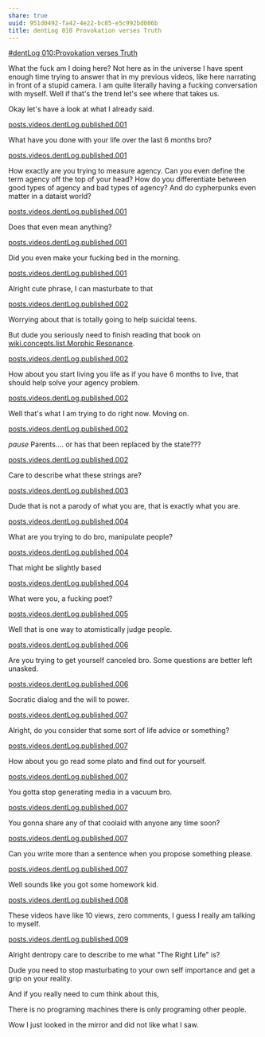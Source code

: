 ```yaml
---
share: true
uuid: 951d0492-fa42-4e22-bc85-e5c992bd086b
title: dentLog 010 Provokation verses Truth
---
```


[#dentLog 010:Provokation verses Truth](https://odysee.com/@dentropicPortal:1/dentLog010:9)

<!--
Take your fucking time bro
-->

What the fuck am I doing here? Not here as in the universe I have spent enough time trying to answer that in my previous videos, like here narrating in front of a stupid camera. I am quite literally having a fucking conversation with myself. Well if that's the trend let's see where that takes us.

Okay let's have a look at what I already said.

[posts.videos.dentLog.published.001](/undefined)

What have you done with your life over the last 6 months bro?

[posts.videos.dentLog.published.001](/undefined)

How exactly are you trying to measure agency. Can you even define the term agency off the top of your head? How do you differentiate between good types of agency and bad types of agency? And do cypherpunks even matter in a dataist world?

[posts.videos.dentLog.published.001](/undefined)

Does that even mean anything?

[posts.videos.dentLog.published.001](/undefined)

Did you even make your fucking bed in the morning.

[posts.videos.dentLog.published.001](/undefined)

Alright cute phrase, I can masturbate to that

[posts.videos.dentLog.published.002](/undefined)

Worrying about that is totally going to help suicidal teens.

But dude you seriously need to finish reading that book on [wiki.concepts.list.Morphic Resonance](/1ea4d752-e783-45f8-a355-98b52d0ca391).


[posts.videos.dentLog.published.002](/undefined)

How about you start living you life as if you have 6 months to live, that should help solve your agency problem.

[posts.videos.dentLog.published.002](/undefined)

Well that's what I am trying to do right now. Moving on.

[posts.videos.dentLog.published.002](/undefined)

*pause* Parents.... or has that been replaced by the state???

[posts.videos.dentLog.published.002](/undefined)

Care to describe what these strings are?

[posts.videos.dentLog.published.003](/undefined) 

Dude that is not a parody of what you are, that is exactly what you are.

[posts.videos.dentLog.published.004](/undefined) 

What are you trying to do bro, manipulate people?

[posts.videos.dentLog.published.004](/undefined) 

That might be slightly based

[posts.videos.dentLog.published.004](/undefined)

What were you, a fucking poet?

[posts.videos.dentLog.published.005](/undefined)

Well that is one way to atomistically judge people.

[posts.videos.dentLog.published.006](/undefined)

Are you trying to get yourself canceled bro. Some questions are better left unasked.

[posts.videos.dentLog.published.006](/undefined)

Socratic dialog and the will to power.

[posts.videos.dentLog.published.007](/undefined)

Alright, do you consider that some sort of life advice or something?

[posts.videos.dentLog.published.007](/undefined)

How about you go read some plato and find out for yourself.

[posts.videos.dentLog.published.007](/undefined)

You gotta stop generating media in a vacuum bro.

[posts.videos.dentLog.published.007](/undefined)

You gonna share any of that coolaid with anyone any time soon?

[posts.videos.dentLog.published.007](/undefined)

Can you write more than a sentence when you propose something please.

[posts.videos.dentLog.published.007](/undefined)

Well sounds like you got some homework kid.

[posts.videos.dentLog.published.008](/undefined)

These videos have like 10 views, zero comments, I guess I really am talking to myself.

[posts.videos.dentLog.published.009](/undefined)

Alright dentropy care to describe to me what "The Right Life" is?

Dude you need to stop masturbating to your own self importance and get a grip on your reality.

And if you really need to cum think about this,

There is no programing machines there is only programing other people.

Wow I just looked in the mirror and did not like what I saw.


